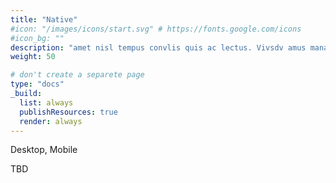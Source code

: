 ```yaml
---
title: "Native"
#icon: "/images/icons/start.svg" # https://fonts.google.com/icons
#icon_bg: ""
description: "amet nisl tempus convlis quis ac lectus. Vivsdv amus mana justo, lacinia eget"
weight: 50

# don't create a separete page
type: "docs"
_build:
  list: always
  publishResources: true
  render: always
---
```


Desktop, Mobile

TBD

